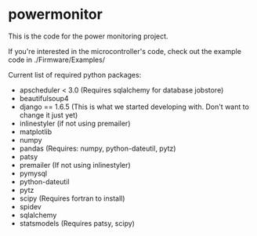 powermonitor
============

This is the code for the power monitoring project.

If you're interested in the microcontroller's code, check out the example code in ./Firmware/Examples/

Current list of required python packages:
- apscheduler < 3.0 (Requires sqlalchemy for database jobstore)
- beautifulsoup4
- django == 1.6.5 (This is what we started developing with. Don't want to change it just yet)
- inlinestyler (if not using premailer)
- matplotlib
- numpy
- pandas (Requires: numpy, python-dateutil, pytz)
- patsy
- premailer (If not using inlinestyler)
- pymysql
- python-dateutil
- pytz
- scipy (Requires fortran to install)
- spidev
- sqlalchemy
- statsmodels (Requires patsy, scipy)
